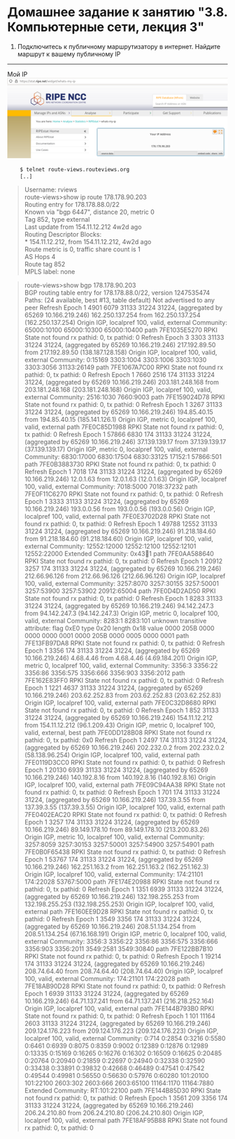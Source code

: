 Домашнее задание к занятию "3.8. Компьютерные сети, лекция 3"
===

1. Подключитесь к публичному маршрутизатору в интернет. Найдите маршрут к вашему публичному IP
---

Мой IP ![178.178.90.203](img/ip.png)  

		$ telnet route-views.routeviews.org
		[..]
>	Username: rviews  
>	route-views>show ip route 178.178.90.203  
>	Routing entry for 178.178.88.0/22  
>	  Known via "bgp 6447", distance 20, metric 0  
>	  Tag 852, type external  
>	  Last update from 154.11.12.212 4w2d ago  
>	  Routing Descriptor Blocks:  
>	  * 154.11.12.212, from 154.11.12.212, 4w2d ago  
>	      Route metric is 0, traffic share count is 1  
>	      AS Hops 4  
>	      Route tag 852  
>	      MPLS label: none  

>route-views>show bgp 178.178.90.203     
>BGP routing table entry for 178.178.88.0/22, version 1247535474
>Paths: (24 available, best #13, table default)
>  Not advertised to any peer
>  Refresh Epoch 1
>  4901 6079 31133 31224 31224, (aggregated by 65269 10.166.219.246)
>    162.250.137.254 from 162.250.137.254 (162.250.137.254)
>      Origin IGP, localpref 100, valid, external
>      Community: 65000:10100 65000:10300 65000:10400
>      path 7FE1035E5270 RPKI State not found
>      rx pathid: 0, tx pathid: 0
>  Refresh Epoch 3
>  3303 31133 31224 31224, (aggregated by 65269 10.166.219.246)
>    217.192.89.50 from 217.192.89.50 (138.187.128.158)
>      Origin IGP, localpref 100, valid, external
>      Community: 0:15169 3303:1004 3303:1006 3303:1030 3303:3056 31133:26149
>      path 7FE1067A7C00 RPKI State not found
>      rx pathid: 0, tx pathid: 0
>  Refresh Epoch 1
>  7660 2516 174 31133 31224 31224, (aggregated by 65269 10.166.219.246)
>    203.181.248.168 from 203.181.248.168 (203.181.248.168)
>      Origin IGP, localpref 100, valid, external
>      Community: 2516:1030 7660:9003
>      path 7FE159024D78 RPKI State not found
>      rx pathid: 0, tx pathid: 0
>  Refresh Epoch 1
>  3267 31133 31224 31224, (aggregated by 65269 10.166.219.246)
>    194.85.40.15 from 194.85.40.15 (185.141.126.1)
>      Origin IGP, metric 0, localpref 100, valid, external
>      path 7FE0C85D1988 RPKI State not found
>      rx pathid: 0, tx pathid: 0
>  Refresh Epoch 1
>  57866 6830 174 31133 31224 31224, (aggregated by 65269 10.166.219.246)
>    37.139.139.17 from 37.139.139.17 (37.139.139.17)
>      Origin IGP, metric 0, localpref 100, valid, external
>      Community: 6830:17000 6830:17504 6830:33125 17152:1 57866:501
>      path 7FE0B3883730 RPKI State not found
>      rx pathid: 0, tx pathid: 0
>  Refresh Epoch 1
>  7018 174 31133 31224 31224, (aggregated by 65269 10.166.219.246)
>    12.0.1.63 from 12.0.1.63 (12.0.1.63)
>      Origin IGP, localpref 100, valid, external
>      Community: 7018:5000 7018:37232
>      path 7FE0F11C6270 RPKI State not found
>      rx pathid: 0, tx pathid: 0
>  Refresh Epoch 1
>  3333 31133 31224 31224, (aggregated by 65269 10.166.219.246)
>    193.0.0.56 from 193.0.0.56 (193.0.0.56)
>      Origin IGP, localpref 100, valid, external
>      path 7FE0E3702D28 RPKI State not found
>      rx pathid: 0, tx pathid: 0
>  Refresh Epoch 1
>  49788 12552 31133 31224 31224, (aggregated by 65269 10.166.219.246)
>    91.218.184.60 from 91.218.184.60 (91.218.184.60)
>      Origin IGP, localpref 100, valid, external
>      Community: 12552:12000 12552:12100 12552:12101 12552:22000
>      Extended Community: 0x43:100:1
>      path 7FE0AA588640 RPKI State not found
>      rx pathid: 0, tx pathid: 0
>  Refresh Epoch 1
>  20912 3257 174 31133 31224 31224, (aggregated by 65269 10.166.219.246)
>    212.66.96.126 from 212.66.96.126 (212.66.96.126)
>      Origin IGP, localpref 100, valid, external
>      Community: 3257:8070 3257:30155 3257:50001 3257:53900 3257:53902 20912:65004
>      path 7FE0D4D2AD50 RPKI State not found
>      rx pathid: 0, tx pathid: 0
>  Refresh Epoch 1
>  8283 31133 31224 31224, (aggregated by 65269 10.166.219.246)
>    94.142.247.3 from 94.142.247.3 (94.142.247.3)
>      Origin IGP, metric 0, localpref 100, valid, external
>      Community: 8283:1 8283:101
>      unknown transitive attribute: flag 0xE0 type 0x20 length 0x18
>        value 0000 205B 0000 0000 0000 0001 0000 205B
>              0000 0005 0000 0001 
>      path 7FE13FB97DA8 RPKI State not found
>      rx pathid: 0, tx pathid: 0
>  Refresh Epoch 1
>  3356 174 31133 31224 31224, (aggregated by 65269 10.166.219.246)
>    4.68.4.46 from 4.68.4.46 (4.69.184.201)
>      Origin IGP, metric 0, localpref 100, valid, external
>      Community: 3356:3 3356:22 3356:86 3356:575 3356:666 3356:903 3356:2012
>      path 7FE162E83FF0 RPKI State not found
>      rx pathid: 0, tx pathid: 0
>  Refresh Epoch 1
>  1221 4637 31133 31224 31224, (aggregated by 65269 10.166.219.246)
>    203.62.252.83 from 203.62.252.83 (203.62.252.83)
>      Origin IGP, localpref 100, valid, external
>      path 7FE0C32D8680 RPKI State not found
>      rx pathid: 0, tx pathid: 0
>  Refresh Epoch 1
>  852 31133 31224 31224, (aggregated by 65269 10.166.219.246)
>    154.11.12.212 from 154.11.12.212 (96.1.209.43)
>      Origin IGP, metric 0, localpref 100, valid, external, best
>      path 7FE0DD128B08 RPKI State not found
>      rx pathid: 0, tx pathid: 0x0
>  Refresh Epoch 1
>  2497 174 31133 31224 31224, (aggregated by 65269 10.166.219.246)
>    202.232.0.2 from 202.232.0.2 (58.138.96.254)
>      Origin IGP, localpref 100, valid, external
>      path 7FE0119D3CC0 RPKI State not found
>      rx pathid: 0, tx pathid: 0
>  Refresh Epoch 1
>  20130 6939 31133 31224 31224, (aggregated by 65269 10.166.219.246)
>    140.192.8.16 from 140.192.8.16 (140.192.8.16)
>      Origin IGP, localpref 100, valid, external
>      path 7FE09C94AA38 RPKI State not found
>      rx pathid: 0, tx pathid: 0
>  Refresh Epoch 1
>  701 174 31133 31224 31224, (aggregated by 65269 10.166.219.246)
>    137.39.3.55 from 137.39.3.55 (137.39.3.55)
>      Origin IGP, localpref 100, valid, external
>      path 7FE0402EAC20 RPKI State not found
>      rx pathid: 0, tx pathid: 0
>  Refresh Epoch 1
>  3257 174 31133 31224 31224, (aggregated by 65269 10.166.219.246)
>    89.149.178.10 from 89.149.178.10 (213.200.83.26)
>      Origin IGP, metric 10, localpref 100, valid, external
>      Community: 3257:8059 3257:30153 3257:50001 3257:54900 3257:54901
>      path 7FE0B0F65438 RPKI State not found
>      rx pathid: 0, tx pathid: 0
>  Refresh Epoch 1
>  53767 174 31133 31224 31224, (aggregated by 65269 10.166.219.246)
>    162.251.163.2 from 162.251.163.2 (162.251.162.3)
>      Origin IGP, localpref 100, valid, external
>      Community: 174:21101 174:22028 53767:5000
>      path 7FE174E20988 RPKI State not found
>      rx pathid: 0, tx pathid: 0
>  Refresh Epoch 1
>  1351 6939 31133 31224 31224, (aggregated by 65269 10.166.219.246)
>    132.198.255.253 from 132.198.255.253 (132.198.255.253)
>      Origin IGP, localpref 100, valid, external
>      path 7FE160EE9D28 RPKI State not found
>      rx pathid: 0, tx pathid: 0
>  Refresh Epoch 1
>  3549 3356 174 31133 31224 31224, (aggregated by 65269 10.166.219.246)
>    208.51.134.254 from 208.51.134.254 (67.16.168.191)
>      Origin IGP, metric 0, localpref 100, valid, external
>      Community: 3356:3 3356:22 3356:86 3356:575 3356:666 3356:903 3356:2011 3549:2581 3549:30840
>      path 7FE122BB7B10 RPKI State not found
>      rx pathid: 0, tx pathid: 0
>  Refresh Epoch 1
>  19214 174 31133 31224 31224, (aggregated by 65269 10.166.219.246)
>    208.74.64.40 from 208.74.64.40 (208.74.64.40)
>      Origin IGP, localpref 100, valid, external
>      Community: 174:21101 174:22028
>      path 7FE18AB90D28 RPKI State not found
>      rx pathid: 0, tx pathid: 0
>  Refresh Epoch 1
>  6939 31133 31224 31224, (aggregated by 65269 10.166.219.246)
>    64.71.137.241 from 64.71.137.241 (216.218.252.164)
>      Origin IGP, localpref 100, valid, external
>      path 7FE144B793B0 RPKI State not found
>      rx pathid: 0, tx pathid: 0
>  Refresh Epoch 1
>  101 11164 2603 31133 31224 31224, (aggregated by 65269 10.166.219.246)
>    209.124.176.223 from 209.124.176.223 (209.124.176.223)
>      Origin IGP, localpref 100, valid, external
>      Community: 0:714 0:2854 0:3216 0:5580 0:6461 0:6939 0:8075 0:8359 0:9002 0:12389 0:12876 0:12989 0:13335 0:15169 0:16265 0:16276 0:16302 0:16509 0:16625 0:20485 0:20764 0:20940 0:21859 0:22697 0:24940 0:32338 0:32590 0:33438 0:33891 0:39832 0:42668 0:46489 0:47541 0:47542 0:49544 0:49981 0:56550 0:56630 0:57976 0:60280 101:20100 101:22100 2603:302 2603:666 2603:65100 11164:1170 11164:7880
>      Extended Community: RT:101:22100
>      path 7FE144B85D30 RPKI State not found
>      rx pathid: 0, tx pathid: 0
>  Refresh Epoch 1
>  3561 209 3356 174 31133 31224 31224, (aggregated by 65269 10.166.219.246)
>    206.24.210.80 from 206.24.210.80 (206.24.210.80)
>      Origin IGP, localpref 100, valid, external
>      path 7FE18AF95B88 RPKI State not found
>      rx pathid: 0, tx pathid: 0


